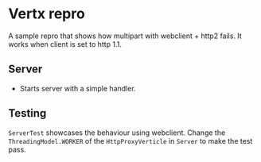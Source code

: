 # Vertx repro

A sample repro that shows how multipart with webclient + http2 fails. It works when client is set to http 1.1.

## Server

 * Starts server with a simple handler.

## Testing

`ServerTest` showcases the behaviour using webclient. Change the `ThreadingModel.WORKER` of the `HttpProxyVerticle` in `Server` to make the test pass. 
